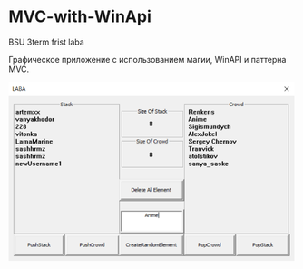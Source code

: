 # MVC-with-WinApi
BSU 3term frist laba

Графическое приложение с использованием магии, WinAPI и паттерна MVC.

![Image alt](https://github.com/Rrenkens/MVC-with-WinApi/blob/master/Example.png)

